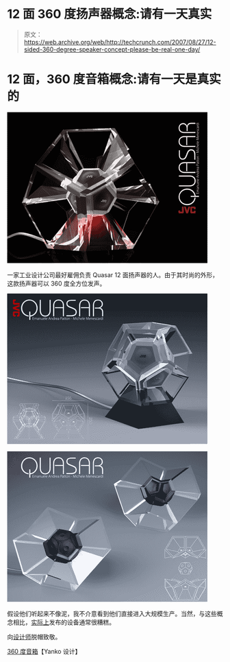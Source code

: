 # 12 面 360 度扬声器概念:请有一天真实 

> 原文：<https://web.archive.org/web/http://techcrunch.com/2007/08/27/12-sided-360-degree-speaker-concept-please-be-real-one-day/>

# 12 面，360 度音箱概念:请有一天是真实的

[![quasar.jpg](img/b84d46003c30235b9f6292c4bea7abe4.png)](https://web.archive.org/web/20221005132751/https://beta.techcrunch.com/wp-content/uploads/2007/08/quasar.jpg "quasar.jpg")

一家工业设计公司最好雇佣负责 Quasar 12 面扬声器的人。由于其时尚的外形，这款扬声器可以 360 度全方位发声。

[![quasar2.jpg](img/8fafde0a8c921325bb72f272d6dc9f7e.png)](https://web.archive.org/web/20221005132751/https://beta.techcrunch.com/wp-content/uploads/2007/08/quasar2.jpg "quasar2.jpg")

[![quasar3.jpg](img/6e4d8c4c71420485b51e193f53e9ddd0.png)](https://web.archive.org/web/20221005132751/https://beta.techcrunch.com/wp-content/uploads/2007/08/quasar3.jpg "quasar3.jpg")

假设他们听起来不像泥，我不介意看到他们直接进入大规模生产。当然，与这些概念相比，[实际上](https://web.archive.org/web/20221005132751/http://crunchgear.com/category/n-gage/)发布的设备通常很糟糕。

向[设计师](https://web.archive.org/web/20221005132751/http://www.copenmilan.com/)脱帽致敬。

[360 度音箱](https://web.archive.org/web/20221005132751/http://www.yankodesign.com/index.php/2007/08/27/360-degree-speaker/)【Yanko 设计】